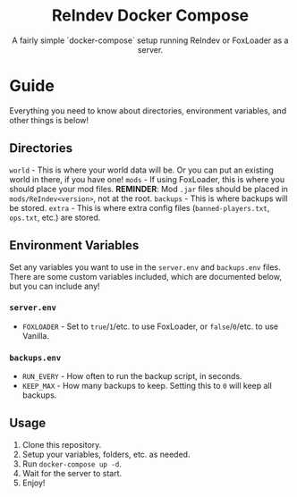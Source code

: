 <h1 align="center">
  ReIndev Docker Compose
</h1>

<p align="center">
  A fairly simple `docker-compose` setup running ReIndev or FoxLoader as a server.
</p>

# Guide

Everything you need to know about directories, environment variables, and other things is below!

## Directories

`world` - This is where your world data will be. Or you can put an existing world in there, if you have one!
`mods` - If using FoxLoader, this is where you should place your mod files. **REMINDER**: Mod `.jar` files should be placed in `mods/ReIndev<version>`, not at the root.
`backups` - This is where backups will be stored.
`extra` - This is where extra config files (`banned-players.txt`, `ops.txt`, etc.) are stored.

## Environment Variables

Set any variables you want to use in the `server.env` and `backups.env` files. There are some custom variables included, which are documented below, but you can include any!

### `server.env`

- `FOXLOADER` - Set to `true`/`1`/etc. to use FoxLoader, or `false`/`0`/etc. to use Vanilla.

### `backups.env`

- `RUN_EVERY` - How often to run the backup script, in seconds.
- `KEEP_MAX` - How many backups to keep. Setting this to `0` will keep all backups.

## Usage

1. Clone this repository.
2. Setup your variables, folders, etc. as needed.
3. Run `docker-compose up -d`.
4. Wait for the server to start.
5. Enjoy!
